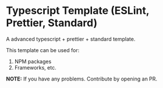 # Typescript Template (ESLint, Prettier, Standard)

A advanced typescript + prettier + standard template.

This template can be used for:

1. NPM packages
2. Frameworks, etc.

**NOTE:** If you have any problems. Contribute by opening an PR.

